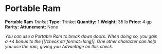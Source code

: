 # Portable Ram

**Portable Ram**
_Trinket_
**Type:** Trinket
**Quantity:** 1
**Weight:** 35 lb
**Price:** 4 gp
**Rarity:** 
**Attunement:** None

*You can use a Portable Ram to break down doors. When doing so, you gain a +4 bonus to the [[/check str format=long]]. One other character can help you use the ram, giving you Advantage on this check.*